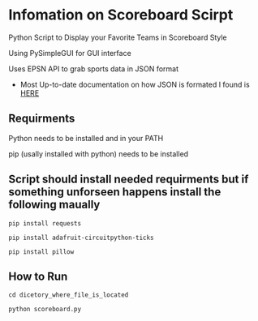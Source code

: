 # Infomation on Scoreboard Scirpt
Python Script to Display your Favorite Teams in Scoreboard Style

Using PySimpleGUI for GUI interface

Uses EPSN API to grab sports data in JSON format
- Most Up-to-date documentation on how JSON is formated I found is [HERE](https://gist.github.com/quantum0813/6aa87103b46e84ef8ab29b2bb66905d6])

## Requirments
Python needs to be installed and in your PATH

pip (usally installed with python) needs to be installed

## Script should install needed requirments but if something unforseen happens install the following maually 
```pip install requests```

```pip install adafruit-circuitpython-ticks```

```pip install pillow```

## How to Run
```cd dicetory_where_file_is_located```

```python scoreboard.py ```
